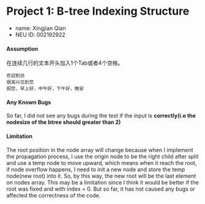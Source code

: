 # Project 1: B-tree Indexing Structure
* name: Xingjian Qian
* NEU ID: 002192922

#### Assumption
在连续几行的文本开头加入1个Tab或者4个空格。

    欢迎到访
    很高兴见到您
    祝您，早上好，中午好，下午好，晚安
    
#### Any Known Bugs
So far, I did not see any bugs during the test if the input is __correctly(i.e the nodesize 
of the btree should greater than 2)__
#### Limitation
The root position in the node array will change because when I implement the propagation process, 
I use the origin node to be the right child after split and use a temp node to move upward, which means 
when it reach the root, if node overflow happens, I need to init a new node and store the temp node(new root) into it.
So, by this way, the new root will be the last element on nodes array. This may be a limitation since I think it would be better if the root was fixed and with index = 0. But so far, it has not caused any bugs or affected the correctness of the code.

